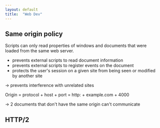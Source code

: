 ```yaml
---
layout: default
title:  "Web Dev"
---
```


## Same origin policy

Scripts can only read properties of windows and documents that were loaded from the same web server.

- prevents external scripts to read document information
- prevents external scripts to register events on the document
- protects the user's session on a given site from being seen or modified by another site

-> prevents interference with unrelated sites

Origin = protocol + host + port = http: + example.com + 4000

-> 2 documents that don't have the same origin can't communicate

## HTTP/2


